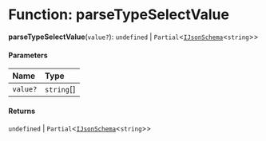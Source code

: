 # Function: parseTypeSelectValue

**parseTypeSelectValue**(`value?`): `undefined` | `Partial`<[`IJsonSchema`](/en/auto-docs/form-materials/interfaces/IJsonSchema.md)<`string`>>

#### Parameters

| Name | Type |
| :------ | :------ |
| `value?` | `string`\[] |

#### Returns

`undefined` | `Partial`<[`IJsonSchema`](/en/auto-docs/form-materials/interfaces/IJsonSchema.md)<`string`>>
